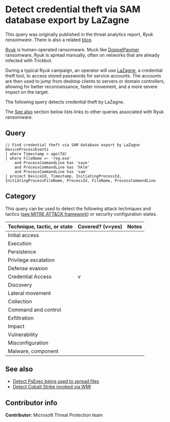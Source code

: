# Detect credential theft via SAM database export by LaZagne

This query was originally published in the threat analytics report, *Ryuk ransomware*. There is also a related [blog](https://www.microsoft.com/security/blog/2020/03/05/human-operated-ransomware-attacks-a-preventable-disaster/).

[Ryuk](https://www.microsoft.com/en-us/wdsi/threats/malware-encyclopedia-description?Name=Ransom:Win32/Ryuk&threatId=-2147232689) is human-operated ransomware. Muck like [DoppelPaymer](https://www.microsoft.com/security/blog/2020/03/05/human-operated-ransomware-attacks-a-preventable-disaster/) ransomware, Ryuk is spread manually, often on networks that are already infected with Trickbot.

During a typical Ryuk campaign, an operator will use [LaZagne](https://github.com/AlessandroZ/LaZagne), a credential theft tool, to access stored passwords for service accounts. The accounts are then used to jump from desktop clients to servers or domain controllers, allowing for better reconnaissance, faster movement, and a more severe impact on the target.

The following query detects credential theft by LaZagne.

The [See also](#See-also) section below lists links to other queries associated with Ryuk ransomware.

## Query

```Kusto
// Find credential theft via SAM database export by LaZagne
DeviceProcessEvents
| where Timestamp > ago(7d)
| where FileName =~ 'reg.exe'
    and ProcessCommandLine has 'save'
    and ProcessCommandLine has 'hklm'
    and ProcessCommandLine has 'sam'
| project DeviceId, Timestamp, InitiatingProcessId, 
InitiatingProcessFileName, ProcessId, FileName, ProcessCommandLine
```

## Category

This query can be used to detect the following attack techniques and tactics ([see MITRE ATT&CK framework](https://attack.mitre.org/)) or security configuration states.

| Technique, tactic, or state | Covered? (v=yes) | Notes |
|-|-|-|
| Initial access |  |  |
| Execution |  |  |
| Persistence |  |  |
| Privilege escalation |  |  |
| Defense evasion |  |  |
| Credential Access | v |  |
| Discovery |  |  |
| Lateral movement |  |  |
| Collection |  |  |
| Command and control |  |  |
| Exfiltration |  |  |
| Impact |  |  |
| Vulnerability |  |  |
| Misconfiguration |  |  |
| Malware, component |  |  |

## See also

* [Detect PsExec being used to spread files](./Lateral%20Movement/remote-file-creation-with-psexec.md)
* [Detect Cobalt Strike invoked via WMI](./Campaigns/cobalt-strike-invoked-w-wmi.md)

## Contributor info

**Contributor:** Microsoft Threat Protection team
